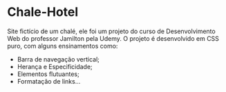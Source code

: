 # Chale-Hotel
Site fictício de um chalé, ele foi um projeto do curso de Desenvolvimento Web do professor Jamilton pela Udemy. O projeto é desenvolvido em CSS puro, com alguns ensinamentos como:

- Barra de navegação vertical;
- Herança e Especificidade;
- Elementos flutuantes;
- Formatação de links...
